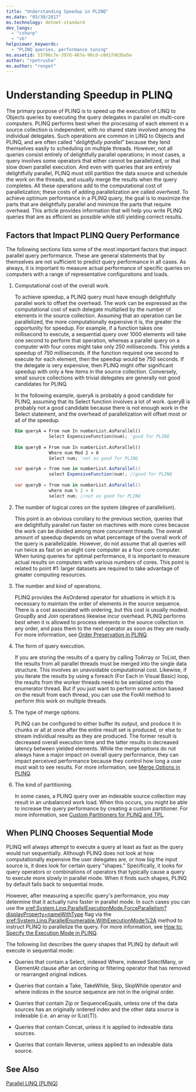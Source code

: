 ```yaml
---
title: "Understanding Speedup in PLINQ"
ms.date: "03/30/2017"
ms.technology: dotnet-standard
dev_langs: 
  - "csharp"
  - "vb"
helpviewer_keywords: 
  - "PLINQ queries, performance tuning"
ms.assetid: 53706c7e-397d-467a-98cd-c0d1fd63ba5e
author: "rpetrusha"
ms.author: "ronpet"
---
```

# Understanding Speedup in PLINQ
The primary purpose of PLINQ is to speed up the execution of LINQ to Objects queries by executing the query delegates in parallel on multi-core computers. PLINQ performs best when the processing of each element in a source collection is independent, with no shared state involved among the individual delegates. Such operations are common in LINQ to Objects and PLINQ, and are often called "*delightfully parallel*" because they lend themselves easily to scheduling on multiple threads. However, not all queries consist entirely of delightfully parallel operations; in most cases, a query involves some operators that either cannot be parallelized, or that slow down parallel execution. And even with queries that are entirely delightfully parallel, PLINQ must still partition the data source and schedule the work on the threads, and usually merge the results when the query completes. All these operations add to the computational cost of parallelization; these costs of adding parallelization are called *overhead*. To achieve optimum performance in a PLINQ query, the goal is to maximize the parts that are delightfully parallel and minimize the parts that require overhead. This article provides information that will help you write PLINQ queries that are as efficient as possible while still yielding correct results.  
  
## Factors that Impact PLINQ Query Performance  
 The following sections lists some of the most important factors that impact parallel query performance. These are general statements that by themselves are not sufficient to predict query performance in all cases. As always, it is important to measure actual performance of specific queries on computers with a range of representative configurations and loads.  
  
1.  Computational cost of the overall work.  
  
     To achieve speedup, a PLINQ query must have enough delightfully parallel work to offset the overhead. The work can be expressed as the computational cost of each delegate multiplied by the number of elements in the source collection. Assuming that an operation can be parallelized, the more computationally expensive it is, the greater the opportunity for speedup. For example, if a function takes one millisecond to execute, a sequential query over 1000 elements will take one second to perform that operation, whereas a parallel query on a computer with four cores might take only 250 milliseconds. This yields a speedup of 750 milliseconds. If the function required one second to execute for each element, then the speedup would be 750 seconds. If the delegate is very expensive, then PLINQ might offer significant speedup with only a few items in the source collection. Conversely, small source collections with trivial delegates are generally not good candidates for PLINQ.  
  
     In the following example, queryA is probably a good candidate for PLINQ, assuming that its Select function involves a lot of work. queryB is probably not a good candidate because there is not enough work in the Select statement, and the overhead of parallelization will offset most or all of the speedup.  
  
    ```vb  
    Dim queryA = From num In numberList.AsParallel()  
                 Select ExpensiveFunction(num); 'good for PLINQ  
  
    Dim queryB = From num In numberList.AsParallel()  
                 Where num Mod 2 > 0  
                 Select num; 'not as good for PLINQ  
    ```  
  
    ```csharp  
    var queryA = from num in numberList.AsParallel()  
                 select ExpensiveFunction(num); //good for PLINQ  
  
    var queryB = from num in numberList.AsParallel()  
                 where num % 2 > 0  
                 select num; //not as good for PLINQ  
    ```  
  
2.  The number of logical cores on the system (degree of parallelism).  
  
     This point is an obvious corollary to the previous section, queries that are delightfully parallel run faster on machines with more cores because the work can be divided among more concurrent threads. The overall amount of speedup depends on what percentage of the overall work of the query is parallelizable. However, do not assume that all queries will run twice as fast on an eight core computer as a four core computer. When tuning queries for optimal performance, it is important to measure actual results on computers with various numbers of cores. This point is related to point #1: larger datasets are required to take advantage of greater computing resources.  
  
3.  The number and kind of operations.  
  
     PLINQ provides the AsOrdered operator for situations in which it is necessary to maintain the order of elements in the source sequence. There is a cost associated with ordering, but this cost is usually modest. GroupBy and Join operations likewise incur overhead. PLINQ performs best when it is allowed to process elements in the source collection in any order, and pass them to the next operator as soon as they are ready. For more information, see [Order Preservation in PLINQ](../../../docs/standard/parallel-programming/order-preservation-in-plinq.md).  
  
4.  The form of query execution.  
  
     If you are storing the results of a query by calling ToArray or ToList, then the results from all parallel threads must be merged into the single data structure. This involves an unavoidable computational cost. Likewise, if you iterate the results by using a foreach (For Each in Visual Basic) loop, the results from the worker threads need to be serialized onto the enumerator thread. But if you just want to perform some action based on the result from each thread, you can use the ForAll method to perform this work on multiple threads.  
  
5.  The type of merge options.  
  
     PLINQ can be configured to either buffer its output, and produce it in chunks or all at once after the entire result set is produced, or else to stream individual results as they are produced. The former result is decreased overall execution time and the latter results in decreased latency between yielded elements.  While the merge options do not always have a major impact on overall query performance, they can impact perceived performance because they control how long a user must wait to see results. For more information, see [Merge Options in PLINQ](../../../docs/standard/parallel-programming/merge-options-in-plinq.md).  
  
6.  The kind of partitioning.  
  
     In some cases, a PLINQ query over an indexable source collection may result in an unbalanced work load. When this occurs, you might be able to increase the query performance by creating a custom partitioner. For more information, see [Custom Partitioners for PLINQ and TPL](../../../docs/standard/parallel-programming/custom-partitioners-for-plinq-and-tpl.md).  
  
## When PLINQ Chooses Sequential Mode  
 PLINQ will always attempt to execute a query at least as fast as the query would run sequentially. Although PLINQ does not look at how computationally expensive the user delegates are, or how big the input source is, it does look for certain query "shapes." Specifically, it looks for query operators or combinations of operators that typically cause a query to execute more slowly in parallel mode. When it finds such shapes, PLINQ by default falls back to sequential mode.  
  
 However, after measuring a specific query's performance, you may determine that it actually runs faster in parallel mode. In such cases you can use the <xref:System.Linq.ParallelExecutionMode.ForceParallelism?displayProperty=nameWithType> flag via the <xref:System.Linq.ParallelEnumerable.WithExecutionMode%2A> method to instruct PLINQ to parallelize the query. For more information, see [How to: Specify the Execution Mode in PLINQ](../../../docs/standard/parallel-programming/how-to-specify-the-execution-mode-in-plinq.md).  
  
 The following list describes the query shapes that PLINQ by default will execute in sequential mode:  
  
-   Queries that contain a Select, indexed Where, indexed SelectMany, or ElementAt clause after an ordering or filtering operator that has removed or rearranged original indices.  
  
-   Queries that contain a Take, TakeWhile, Skip, SkipWhile operator and where indices in the source sequence are not in the original order.  
  
-   Queries that contain Zip or SequenceEquals, unless one of the data sources has an originally ordered index and the other data source is indexable (i.e. an array or IList(T)).  
  
-   Queries that contain Concat, unless it is applied to indexable data sources.  
  
-   Queries that contain Reverse, unless applied to an indexable data source.  
  
## See Also  
 [Parallel LINQ (PLINQ)](../../../docs/standard/parallel-programming/parallel-linq-plinq.md)

